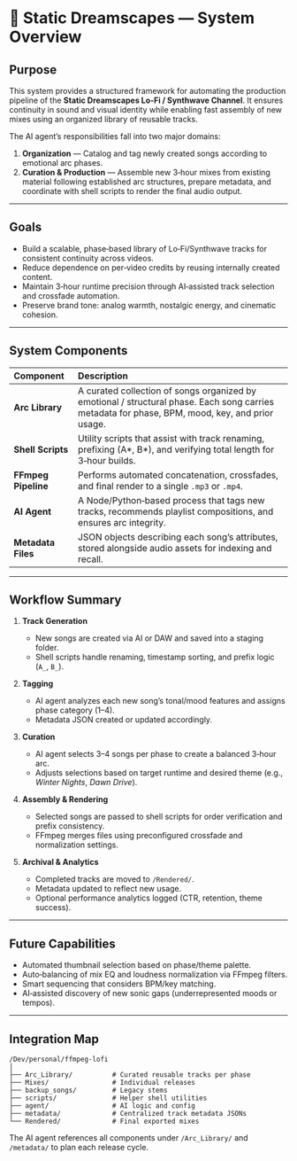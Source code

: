 # 🧠 Static Dreamscapes — System Overview

## Purpose

This system provides a structured framework for automating the production pipeline of the **Static Dreamscapes Lo‑Fi / Synthwave Channel**. It ensures continuity in sound and visual identity while enabling fast assembly of new mixes using an organized library of reusable tracks.

The AI agent’s responsibilities fall into two major domains:

1. **Organization** — Catalog and tag newly created songs according to emotional arc phases.
2. **Curation & Production** — Assemble new 3‑hour mixes from existing material following established arc structures, prepare metadata, and coordinate with shell scripts to render the final audio output.

---

## Goals

- Build a scalable, phase‑based library of Lo‑Fi/Synthwave tracks for consistent continuity across videos.
- Reduce dependence on per‑video credits by reusing internally created content.
- Maintain 3‑hour runtime precision through AI‑assisted track selection and crossfade automation.
- Preserve brand tone: analog warmth, nostalgic energy, and cinematic cohesion.

---

## System Components

| Component           | Description                                                                                                                                     |
| :------------------ | :---------------------------------------------------------------------------------------------------------------------------------------------- |
| **Arc Library**     | A curated collection of songs organized by emotional / structural phase. Each song carries metadata for phase, BPM, mood, key, and prior usage. |
| **Shell Scripts**   | Utility scripts that assist with track renaming, prefixing (A*, B*), and verifying total length for 3‑hour builds.                              |
| **FFmpeg Pipeline** | Performs automated concatenation, crossfades, and final render to a single `.mp3` or `.mp4`.                                                    |
| **AI Agent**        | A Node/Python‑based process that tags new tracks, recommends playlist compositions, and ensures arc integrity.                                  |
| **Metadata Files**  | JSON objects describing each song’s attributes, stored alongside audio assets for indexing and recall.                                          |

---

## Workflow Summary

1. **Track Generation**

   - New songs are created via AI or DAW and saved into a staging folder.
   - Shell scripts handle renaming, timestamp sorting, and prefix logic (`A_`, `B_`).

2. **Tagging**

   - AI agent analyzes each new song’s tonal/mood features and assigns phase category (1–4).
   - Metadata JSON created or updated accordingly.

3. **Curation**

   - AI agent selects 3–4 songs per phase to create a balanced 3‑hour arc.
   - Adjusts selections based on target runtime and desired theme (e.g., _Winter Nights_, _Dawn Drive_).

4. **Assembly & Rendering**

   - Selected songs are passed to shell scripts for order verification and prefix consistency.
   - FFmpeg merges files using preconfigured crossfade and normalization settings.

5. **Archival & Analytics**

   - Completed tracks are moved to `/Rendered/`.
   - Metadata updated to reflect new usage.
   - Optional performance analytics logged (CTR, retention, theme success).

---

## Future Capabilities

- Automated thumbnail selection based on phase/theme palette.
- Auto‑balancing of mix EQ and loudness normalization via FFmpeg filters.
- Smart sequencing that considers BPM/key matching.
- AI‑assisted discovery of new sonic gaps (underrepresented moods or tempos).

---

## Integration Map

```
/Dev/personal/ffmpeg-lofi
│
├── Arc_Library/          # Curated reusable tracks per phase
├── Mixes/                # Individual releases
├── backup_songs/         # Legacy stems
├── scripts/              # Helper shell utilities
├── agent/                # AI logic and config
├── metadata/             # Centralized track metadata JSONs
└── Rendered/             # Final exported mixes
```

The AI agent references all components under `/Arc_Library/` and `/metadata/` to plan each release cycle.
